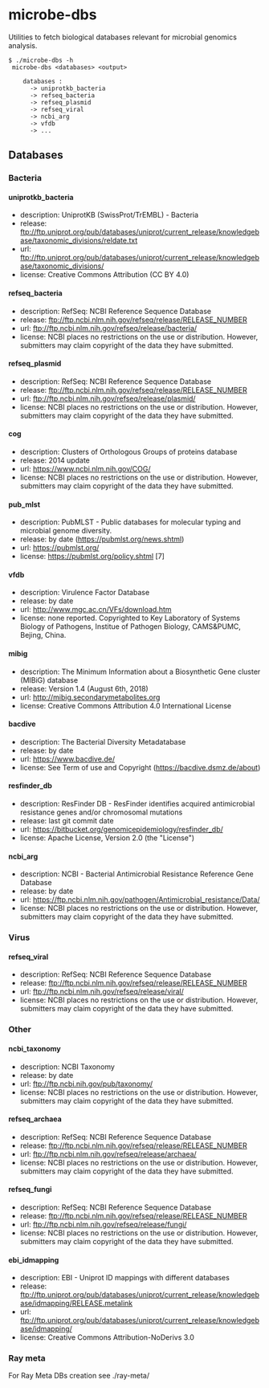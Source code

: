 # microbe-dbs #

Utilities to fetch biological databases relevant for microbial genomics analysis.

```
$ ./microbe-dbs -h
 microbe-dbs <databases> <output>
    
    databases :
      -> uniprotkb_bacteria
      -> refseq_bacteria
      -> refseq_plasmid
      -> refseq_viral
      -> ncbi_arg
      -> vfdb
      -> ...
```

## Databases ##

### Bacteria ###

#### uniprotkb_bacteria ####

* description: UniprotKB (SwissProt/TrEMBL) - Bacteria
* release: ftp://ftp.uniprot.org/pub/databases/uniprot/current_release/knowledgebase/taxonomic_divisions/reldate.txt
* url: ftp://ftp.uniprot.org/pub/databases/uniprot/current_release/knowledgebase/taxonomic_divisions/
* license: Creative Commons Attribution (CC BY 4.0)

#### refseq_bacteria ####

* description: RefSeq: NCBI Reference Sequence Database
* release: ftp://ftp.ncbi.nlm.nih.gov/refseq/release/RELEASE_NUMBER
* url: ftp://ftp.ncbi.nlm.nih.gov/refseq/release/bacteria/
* license: NCBI places no restrictions on the use or distribution. However, submitters may claim copyright of the data they have submitted.

#### refseq_plasmid ####

* description: RefSeq: NCBI Reference Sequence Database
* release: ftp://ftp.ncbi.nlm.nih.gov/refseq/release/RELEASE_NUMBER
* url: ftp://ftp.ncbi.nlm.nih.gov/refseq/release/plasmid/
* license: NCBI places no restrictions on the use or distribution. However, submitters may claim copyright of the data they have submitted.

#### cog ####

* description: Clusters of Orthologous Groups of proteins database
* release: 2014 update
* url: https://www.ncbi.nlm.nih.gov/COG/
* license: NCBI places no restrictions on the use or distribution. However, submitters may claim copyright of the data they have submitted.

#### pub_mlst ####

* description: PubMLST - Public databases for molecular typing and microbial genome diversity.
* release: by date (https://pubmlst.org/news.shtml)
* url: https://pubmlst.org/
* license: https://pubmlst.org/policy.shtml [7]

#### vfdb ####

* description: Virulence Factor Database
* release: by date
* url: http://www.mgc.ac.cn/VFs/download.htm
* license: none reported. Copyrighted to Key Laboratory of Systems Biology of Pathogens, Institue of Pathogen Biology, CAMS&PUMC, Bejing, China.

#### mibig ####

* description: The Minimum Information about a Biosynthetic Gene cluster (MIBiG) database
* release: Version 1.4 (August 6th, 2018)
* url: http://mibig.secondarymetabolites.org
* license: Creative Commons Attribution 4.0 International License

#### bacdive ####

* description: The Bacterial Diversity Metadatabase
* release: by date
* url: https://www.bacdive.de/
* license: See Term of use and Copyright (https://bacdive.dsmz.de/about)

#### resfinder_db ####

* description: ResFinder DB - ResFinder identifies acquired antimicrobial resistance genes and/or chromosomal mutations
* release: last git commit date
* url: https://bitbucket.org/genomicepidemiology/resfinder_db/
* license: Apache License, Version 2.0 (the "License")

#### ncbi_arg ####

* description: NCBI - Bacterial Antimicrobial Resistance Reference Gene Database
* release: by date
* url: https://ftp.ncbi.nlm.nih.gov/pathogen/Antimicrobial_resistance/Data/
* license: NCBI places no restrictions on the use or distribution. However, submitters may claim copyright of the data they have submitted.


### Virus ###

#### refseq_viral ####

* description: RefSeq: NCBI Reference Sequence Database
* release: ftp://ftp.ncbi.nlm.nih.gov/refseq/release/RELEASE_NUMBER
* url: ftp://ftp.ncbi.nlm.nih.gov/refseq/release/viral/
* license: NCBI places no restrictions on the use or distribution. However, submitters may claim copyright of the data they have submitted.


### Other ###

#### ncbi_taxonomy ####

* description: NCBI Taxonomy
* release: by date
* url: ftp://ftp.ncbi.nih.gov/pub/taxonomy/
* license: NCBI places no restrictions on the use or distribution. However, submitters may claim copyright of the data they have submitted.

#### refseq_archaea ####

* description: RefSeq: NCBI Reference Sequence Database
* release: ftp://ftp.ncbi.nlm.nih.gov/refseq/release/RELEASE_NUMBER
* url: ftp://ftp.ncbi.nlm.nih.gov/refseq/release/archaea/
* license: NCBI places no restrictions on the use or distribution. However, submitters may claim copyright of the data they have submitted.

#### refseq_fungi ####

* description: RefSeq: NCBI Reference Sequence Database
* release: ftp://ftp.ncbi.nlm.nih.gov/refseq/release/RELEASE_NUMBER
* url: ftp://ftp.ncbi.nlm.nih.gov/refseq/release/fungi/
* license: NCBI places no restrictions on the use or distribution. However, submitters may claim copyright of the data they have submitted.

#### ebi_idmapping ####

* description: EBI - Uniprot ID mappings with different databases
* release: ftp://ftp.uniprot.org/pub/databases/uniprot/current_release/knowledgebase/idmapping/RELEASE.metalink
* url: ftp://ftp.uniprot.org/pub/databases/uniprot/current_release/knowledgebase/idmapping/
* license: Creative Commons Attribution-NoDerivs 3.0


### Ray meta ###

For Ray Meta DBs creation see ./ray-meta/
